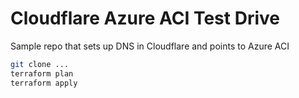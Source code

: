 # Cloudflare Azure ACI Test Drive

Sample repo that sets up DNS in Cloudflare and points to Azure ACI

```bash
git clone ...
terraform plan
terraform apply
```
